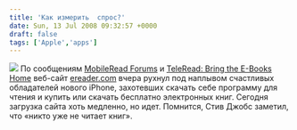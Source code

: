 ```yaml
---
title: 'Как измерить  спрос?'
date: Sun, 13 Jul 2008 09:32:57 +0000
draft: false
tags: ['Apple','apps']
---
```


![](http://www.ereader.com/ereader/graphics/header_logo.gif) По сообщениям [MobileRead Forums](http://www.mobileread.com/forums/showthread.php?t=26325) и [TeleRead: Bring the E-Books Home](http://www.teleread.org/blog/2008/07/12/ereader-servers-crushed-by-iphones-popularity/) веб-сайт [ereader.com](http://www.ereader.com) вчера рухнул под наплывом счастливых обладателей нового iPhone, захотевших скачать себе программу для чтения и купить или скачать бесплатно электронных книг. Сегодня загрузка сайта хоть медленно, но идет. Помнится, Стив Джобс заметил, что «никто уже не читает книг».